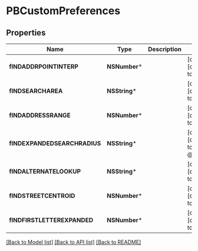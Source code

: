 # PBCustomPreferences

## Properties
Name | Type | Description | Notes
------------ | ------------- | ------------- | -------------
**fINDADDRPOINTINTERP** | **NSNumber*** |  | [optional] [default to @0]
**fINDSEARCHAREA** | **NSString*** |  | [optional] [default to @"1"]
**fINDADDRESSRANGE** | **NSNumber*** |  | [optional] [default to @0]
**fINDEXPANDEDSEARCHRADIUS** | **NSString*** |  | [optional] [default to @"25"]
**fINDALTERNATELOOKUP** | **NSString*** |  | [optional] [default to @"3"]
**fINDSTREETCENTROID** | **NSNumber*** |  | [optional] [default to @0]
**fINDFIRSTLETTEREXPANDED** | **NSNumber*** |  | [optional] [default to @0]

[[Back to Model list]](../README.md#documentation-for-models) [[Back to API list]](../README.md#documentation-for-api-endpoints) [[Back to README]](../README.md)


